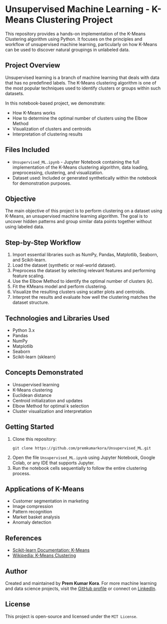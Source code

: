 <h1>Unsupervised Machine Learning - K-Means Clustering Project</h1>

<p>
This repository provides a hands-on implementation of the K-Means Clustering algorithm using Python. It focuses on the principles and workflow of unsupervised machine learning, particularly on how K-Means can be used to discover natural groupings in unlabeled data.
</p>

<h2>Project Overview</h2>

<p>
Unsupervised learning is a branch of machine learning that deals with data that has no predefined labels. The K-Means clustering algorithm is one of the most popular techniques used to identify clusters or groups within such datasets.
</p>

<p>
In this notebook-based project, we demonstrate:
</p>

<ul>
  <li>How K-Means works</li>
  <li>How to determine the optimal number of clusters using the Elbow Method</li>
  <li>Visualization of clusters and centroids</li>
  <li>Interpretation of clustering results</li>
</ul>

<h2>Files Included</h2>

<ul>
  <li><code>Unsupervised_ML.ipynb</code> - Jupyter Notebook containing the full implementation of the K-Means clustering algorithm, data loading, preprocessing, clustering, and visualization.</li>
  <li>Dataset used: Included or generated synthetically within the notebook for demonstration purposes.</li>
</ul>

<h2>Objective</h2>

<p>
The main objective of this project is to perform clustering on a dataset using K-Means, an unsupervised machine learning algorithm. The goal is to uncover hidden patterns and group similar data points together without using labeled data.
</p>

<h2>Step-by-Step Workflow</h2>

<ol>
  <li>Import essential libraries such as NumPy, Pandas, Matplotlib, Seaborn, and Scikit-learn.</li>
  <li>Load the dataset (synthetic or real-world dataset).</li>
  <li>Preprocess the dataset by selecting relevant features and performing feature scaling.</li>
  <li>Use the Elbow Method to identify the optimal number of clusters (k).</li>
  <li>Fit the KMeans model and perform clustering.</li>
  <li>Visualize the resulting clusters using scatter plots and centroids.</li>
  <li>Interpret the results and evaluate how well the clustering matches the dataset structure.</li>
</ol>

<h2>Technologies and Libraries Used</h2>

<ul>
  <li>Python 3.x</li>
  <li>Pandas</li>
  <li>NumPy</li>
  <li>Matplotlib</li>
  <li>Seaborn</li>
  <li>Scikit-learn (sklearn)</li>
</ul>

<h2>Concepts Demonstrated</h2>

<ul>
  <li>Unsupervised learning</li>
  <li>K-Means clustering</li>
  <li>Euclidean distance</li>
  <li>Centroid initialization and updates</li>
  <li>Elbow Method for optimal k selection</li>
  <li>Cluster visualization and interpretation</li>
</ul>

<h2>Getting Started</h2>

<ol>
  <li>Clone this repository:
    <pre><code>git clone https://github.com/premkumarkora/Unsupervised_ML.git</code></pre>
  </li>
  <li>Open the file <code>Unsupervised_ML.ipynb</code> using Jupyter Notebook, Google Colab, or any IDE that supports Jupyter.</li>
  <li>Run the notebook cells sequentially to follow the entire clustering process.</li>
</ol>

<h2>Applications of K-Means</h2>

<ul>
  <li>Customer segmentation in marketing</li>
  <li>Image compression</li>
  <li>Pattern recognition</li>
  <li>Market basket analysis</li>
  <li>Anomaly detection</li>
</ul>

<h2>References</h2>

<ul>
  <li><a href="https://scikit-learn.org/stable/modules/clustering.html#k-means">Scikit-learn Documentation: K-Means</a></li>
  <li><a href="https://en.wikipedia.org/wiki/K-means_clustering">Wikipedia: K-Means Clustering</a></li>
</ul>

<h2>Author</h2>

<p>
Created and maintained by <strong>Prem Kumar Kora</strong>. For more machine learning and data science projects, visit the <a href="https://github.com/premkumarkora">GitHub profile</a> or connect on <a href="https://www.linkedin.com/in/premkora">LinkedIn</a>.
</p>

<h2>License</h2>

<p>
This project is open-source and licensed under the <code>MIT License</code>.
</p>

